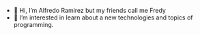 - 👋 Hi, I’m Alfredo Ramirez but my friends call me Fredy
- 👀 I’m interested in learn about a new technologies and topics  of programming.

<!---
FredyRamirezSal/FredyRamirezSal is a ✨ special ✨ repository because its `README.md` (this file) appears on your GitHub profile.
You can click the Preview link to take a look at your changes.
--->
